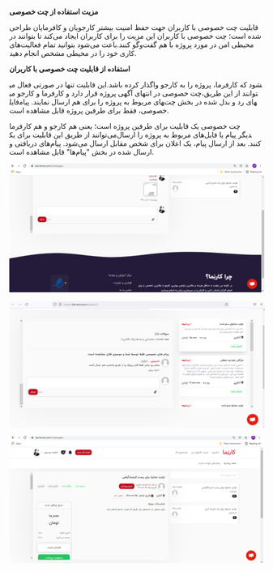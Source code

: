 **مزیت استفاده از چت خصوصی**

قابلیت چت خصوصی با کاربران جهت حفظ امنیت بیشتر کارجویان و کافرمایان طراحی شده است؛ چت خصوصی با کاربران این مزیت را برای کاربران ایجاد می‌کند تا بتوانند در محیطی امن در مورد پروژه با هم گفت‌و‌گو کنند.باعث می‌شود بتوانید تمام فعالیت‌های کاری خود را در محیطی مشخص انجام دهید.

**استفاده از قابلیت چت خصوصی با کاربران**

این قابلیت تنها در صورتی فعال می‎شود که کارفرما، پروژه را به کارجو واگذار کرده باشد. چت خصوصی در انتهای آگهی پروژه قرار دارد و کارفرما و کارجو می‎توانند از این طریق، فایل‎های مربوط به پروژه را برای هم ارسال نمایند. پیام‎های رد و بدل شده در بخش چت خصوصی، فقط برای طرفین پروژه قابل مشاهده است.

چت خصوصی یک قابلیت برای طرفین پروژه است؛ یعنی هم کارجو و هم کارفرما می‌توانند از طریق این قابلیت برای یک‎دیگر پیام یا فایل‌های مربوط به پروژه را ارسال کنند. بعد از ارسال پیام، یک اعلان برای شخص مقابل ارسال می‌شود. پیام‌های دریافتی و ارسال شده در بخش &quot;پیام‌ها&quot; قابل مشاهده است.

![1](./1.png)

![2](./2.png)

![3](./3.png)
